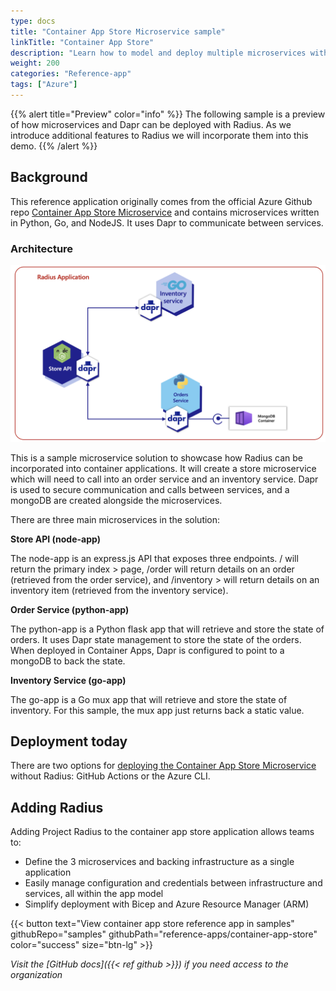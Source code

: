 ```yaml
---
type: docs
title: "Container App Store Microservice sample"
linkTitle: "Container App Store"
description: "Learn how to model and deploy multiple microservices with Radius and Dapr"
weight: 200
categories: "Reference-app"
tags: ["Azure"]
---
```


{{% alert title="Preview" color="info" %}}
The following sample is a preview of how microservices and Dapr can be deployed with Radius. As we introduce additional features to Radius we will incorporate them into this demo.
{{% /alert %}}

## Background

This reference application originally comes from the official Azure Github repo [Container App Store Microservice](https://github.com/Azure-Samples/container-apps-store-api-microservice) and contains microservices written in Python, Go, and NodeJS. It uses Dapr to communicate between services.

### Architecture

<img src="container-app-store-radius.png" alt="Architecture diagram of container app store on Radius" width=900 ><br >

This is a sample microservice solution to showcase how Radius can be incorporated into container applications. It will create a store microservice which will need to call into an order service and an inventory service. Dapr is used to secure communication and calls between services, and a mongoDB are created alongside the microservices.

There are three main microservices in the solution:

**Store API (node-app)**

The node-app is an express.js API that exposes three endpoints. / will return the primary index > page, /order will return details on an order (retrieved from the order service), and /inventory > will return details on an inventory item (retrieved from the inventory service).

**Order Service (python-app)**

The python-app is a Python flask app that will retrieve and store the state of orders. It uses Dapr state management to store the state of the orders. When deployed in Container Apps, Dapr is configured to point to a mongoDB to back the state.

**Inventory Service (go-app)**

The go-app is a Go mux app that will retrieve and store the state of inventory. For this sample, the mux app just returns back a static value.

## Deployment today

There are two options for [deploying the Container App Store Microservice](https://github.com/Azure-Samples/container-apps-store-api-microservice#deploy-and-run) without Radius: GitHub Actions or the Azure CLI.

## Adding Radius

Adding Project Radius to the container app store application allows teams to:

- Define the 3 microservices and backing infrastructure as a single application
- Easily manage configuration and credentials between infrastructure and services, all within the app model
- Simplify deployment with Bicep and Azure Resource Manager (ARM)

{{< button text="View container app store reference app in samples" githubRepo="samples" githubPath="reference-apps/container-app-store" color="success" size="btn-lg" >}}

*Visit the [GitHub docs]({{< ref github >}}) if you need access to the organization*
